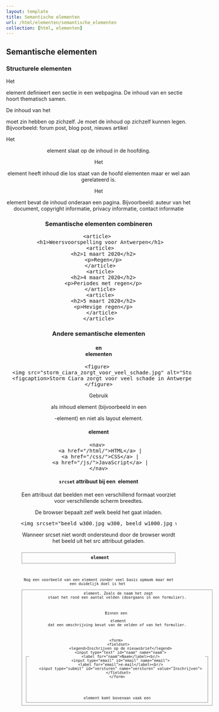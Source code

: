 ```yaml
---
layout: template
title: Semantische elementen
url: /html/elementen/semantische_elementen
collection: [html, elementen]
---
```

## Semantische elementen

### Structurele elementen

Het <code><section></code> element definieert een sectie in een webpagina. De inhoud van en sectie hoort thematisch samen.

De inhoud van het <code><article></code> moet zin hebben op zichzelf. Je moet de inhoud op zichzelf kunnen legen.
Bijvoorbeeld: forum post, blog post, nieuws artikel

Het <code><header></code> element slaat op de inhoud in de hoofding.

Het <code><aside></code> element heeft inhoud die los staat van de hoofd elementen maar er wel aan gerelateerd is.

Het <code><footer></code> element bevat de inhoud onderaan een pagina. 
Bijvoorbeeld:  auteur van het document, copyright informatie, privacy informatie, contact informatie

### Semantische elementen combineren
<pre data-enlighter-language="html">
&lt;article&gt; 
  &lt;h1&gt;Weersvoorspelling voor Antwerpen&lt;/h1&gt; 
  &lt;article&gt; 
    &lt;h2&gt;1 maart 2020&lt;/h2&gt; 
    &lt;p&gt;Regen&lt;/p&gt; 
  &lt;/article&gt; 
  &lt;article&gt; 
    &lt;h2&gt;4 maart 2020&lt;/h2&gt; 
    &lt;p&gt;Periodes met regen&lt;/p&gt; 
  &lt;/article&gt; 
  &lt;article&gt; 
    &lt;h2&gt;5 maart 2020&lt;/h2&gt; 
    &lt;p&gt;Hevige regen&lt;/p&gt; 
  &lt;/article&gt;
&lt;/article&gt;
</pre>

### Andere semantische elementen

#### <code><figure></code> en <code><figcaption></code> elementen
<pre data-enlighter-language="html">
&lt;figure&gt; 
  &lt;img src=&quot;storm_ciara_zorgt_voor_veel_schade.jpg&quot; alt=&quot;Storm Ciara zorgt voor veel schade&quot;&gt; 
  &lt;figcaption&gt;Storm Ciara zorgt voor veel schade in Antwerpen&lt;/figcaption&gt; 
&lt;/figure&gt;
</pre>

Gebruik <figure> als inhoud element (bijvoorbeeld in een <p>-element) en niet als layout element.

#### <code><nav></code> element
<pre data-enlighter-language="html">
&lt;nav&gt; 
  &lt;a href=&quot;/html/&quot;&gt;HTML&lt;/a&gt; | 
  &lt;a href=&quot;/css/&quot;&gt;CSS&lt;/a&gt; | 
  &lt;a href=&quot;/js/&quot;&gt;JavaScript&lt;/a&gt; | 
&lt;/nav&gt;
</pre>

#### <code>srcset</code> attribuut bij een <code><img></code> element
Een attribuut dat beelden met een verschillend formaat voorziet voor verschillende scherm breedtes.

De browser bepaalt zelf welk beeld het gaat inladen.

<pre data-enlighter-language="html">
&lt;img srcset=&quot;beeld_w300.jpg w300, beeld_w1000.jpg w1000, beeld_w2000.jpg w2000&quot; src=&quot;beeld.jpg&quot;&gt;
</pre>

Wanneer srcset niet wordt ondersteund door de browser wordt het beeld uit het src attribuut geladen.

### <code><fieldset><code> element
Nog een voorbeeld van een element zonder veel basis opmaak maar met een duidelijk doel is het <fieldset> element. Zoals de naam het zegt staat het rond een aantal velden (doorgaans in een formulier).

Binnen een <fieldset> element komt bovenaan vaak een <legend> element dat een omschrijving bevat van de velden of van het formulier.

<pre data-enlighter-language="html">
&lt;form&gt; 
  &lt;fieldset&gt; 
    &lt;legend&gt;Inschrijven op de nieuwsbrief&lt;/legend&gt; 
    &lt;input type=&quot;text&quot; id=&quot;naam&quot; name=&quot;naam&quot;&gt; 
    &lt;label for=&quot;naam&quot;&gt;Naam&lt;/label&gt;&lt;br/&gt; 
    &lt;input type=&quot;email&quot; id=&quot;email&quot; name=&quot;email&quot;&gt; 
    &lt;label for=&quot;email&quot;&gt;e-mail&lt;/label&gt;&lt;br/&gt; 
    &lt;input type=&quot;submit&quot; id=&quot;versturen&quot; name=&quot;versturen&quot; value=&quot;Inschrijven&quot;&gt; 
  &lt;/fieldset&gt; 
&lt;/form&gt;
</pre>